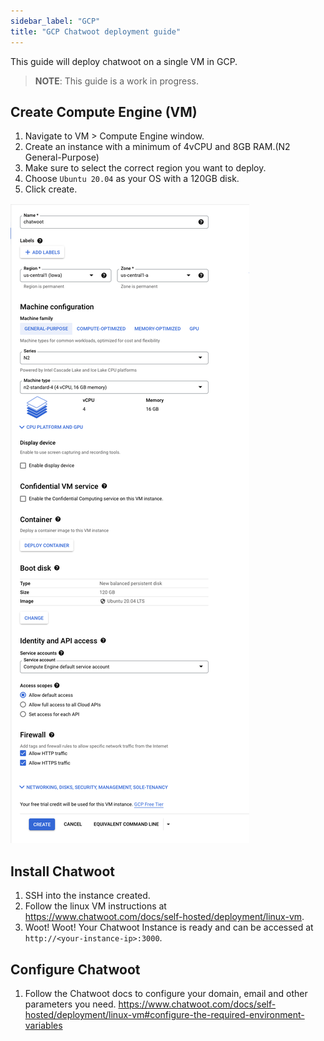```yaml
---
sidebar_label: "GCP"
title: "GCP Chatwoot deployment guide"
---
```


This guide will deploy chatwoot on a single VM in GCP.

> **NOTE**: This guide is a work in progress.

## Create Compute Engine (VM)

1. Navigate to VM > Compute Engine window. 
2. Create an instance with a minimum of 4vCPU and 8GB RAM.(N2 General-Purpose)
3. Make sure to select the correct region you want to deploy.
4. Choose `Ubuntu 20.04` as your OS with a 120GB disk.
5. Click create.

![gcp-create-compute-engine](./images/gcp.png)

## Install Chatwoot

1. SSH into the instance created.
2. Follow the linux VM instructions at https://www.chatwoot.com/docs/self-hosted/deployment/linux-vm.
3. Woot! Woot! Your Chatwoot Instance is ready and can be accessed at `http://<your-instance-ip>:3000`.


## Configure Chatwoot

1. Follow the Chatwoot docs to configure your domain, email and other parameters you need.
https://www.chatwoot.com/docs/self-hosted/deployment/linux-vm#configure-the-required-environment-variables
